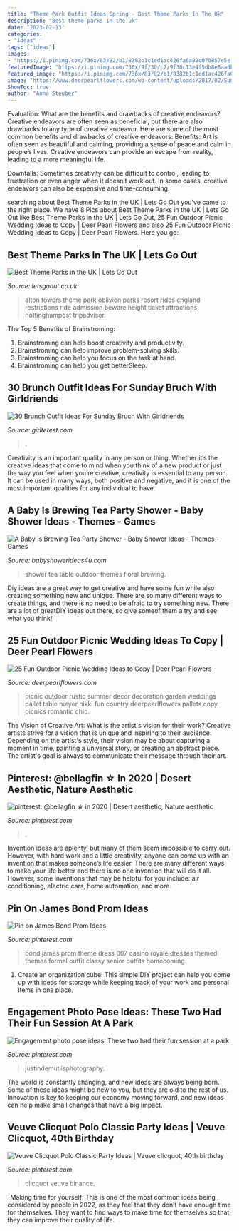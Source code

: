 ```yaml
---
title: "Theme Park Outfit Ideas Spring - Best Theme Parks In The Uk"
description: "Best theme parks in the uk"
date: "2023-02-13"
categories:
- "ideas"
tags: ["ideas"]
images:
- "https://i.pinimg.com/736x/83/82/b1/8382b1c1ed1ac426fa6a82c070857e5e.jpg"
featuredImage: "https://i.pinimg.com/736x/9f/30/c7/9f30c73e4f5db8e8aadbe3c96c7c3e37.jpg"
featured_image: "https://i.pinimg.com/736x/83/82/b1/8382b1c1ed1ac426fa6a82c070857e5e.jpg"
image: "https://www.deerpearlflowers.com/wp-content/uploads/2017/02/Summer-Outdoor-Picnic-Wedding-Ideas-23.jpg"
ShowToc: true
author: "Anna Steuber"
---
```



Evaluation: What are the benefits and drawbacks of creative endeavors?
Creative endeavors are often seen as beneficial, but there are also drawbacks to any type of creative endeavor. Here are some of the most common benefits and drawbacks of creative endeavors: 
Benefits: Art is often seen as beautiful and calming, providing a sense of peace and calm in people’s lives. Creative endeavors can provide an escape from reality, leading to a more meaningful life.

Downfalls: Sometimes creativity can be difficult to control, leading to frustration or even anger when it doesn’t work out. In some cases, creative endeavors can also be expensive and time-consuming.

	

		
searching about Best Theme Parks in the UK | Lets Go Out you've came to the right place. We have 8 Pics about Best Theme Parks in the UK | Lets Go Out like Best Theme Parks in the UK | Lets Go Out, 25 Fun Outdoor Picnic Wedding Ideas to Copy | Deer Pearl Flowers and also 25 Fun Outdoor Picnic Wedding Ideas to Copy | Deer Pearl Flowers. Here you go:
		
    
## Best Theme Parks In The UK | Lets Go Out

<img loading=lazy src="https://www.letsgoout.co.uk/media/images/blog/theme-parks-uk/theme-parks-in-the-uk1.jpg" onerror="this.onerror=null;this.src='https://tse4.mm.bing.net/th?id=OIP.2iVIf91FQIR9VaIyadHPZgHaE_&amp;pid=15.1';" alt="Best Theme Parks in the UK | Lets Go Out">

_Source: letsgoout.co.uk_

>alton towers theme park oblivion parks resort rides england restrictions ride admission beware height ticket attractions nottinghampost tripadvisor. 

	

The Top 5 Benefits of Brainstroming:
1. Brainstroming can help boost creativity and productivity.
2. Brainstroming can help improve problem-solving skills.
3. Brainstroming can help you focus on the task at hand.
4. Brainstroming can help you get betterSleep.

    
## 30 Brunch Outfit Ideas For Sunday Bruch With Girldriends

<img loading=lazy src="https://girlterest.com/wp-content/uploads/2017/06/brunch7.jpg" onerror="this.onerror=null;this.src='https://tse2.mm.bing.net/th?id=OIP.u-lqhXmL8vqa32_-uWpk-wHaLH&amp;pid=15.1';" alt="30 Brunch Outfit Ideas For Sunday Bruch With Girldriends">

_Source: girlterest.com_

>. 

	

Creativity is an important quality in any person or thing. Whether it’s the creative ideas that come to mind when you think of a new product or just the way you feel when you’re creative, creativity is essential to any person. It can be used in many ways, both positive and negative, and it is one of the most important qualities for any individual to have.

    
## A Baby Is Brewing Tea Party Shower - Baby Shower Ideas - Themes - Games

<img loading=lazy src="http://www.babyshowerideas4u.com/wp-content/uploads/2016/06/Floral-Tea-Party-Shower-Outdoor-Table.jpg" onerror="this.onerror=null;this.src='https://tse4.mm.bing.net/th?id=OIP.ccHjC1Y_6l15-gd7yaQZlAHaJ4&amp;pid=15.1';" alt="A Baby Is Brewing Tea Party Shower - Baby Shower Ideas - Themes - Games">

_Source: babyshowerideas4u.com_

>shower tea table outdoor themes floral brewing. 

	

Diy ideas are a great way to get creative and have some fun while also creating something new and unique. There are so many different ways to create things, and there is no need to be afraid to try something new. There are a lot of greatDIY ideas out there, so give someof them a try and see what you think!

    
## 25 Fun Outdoor Picnic Wedding Ideas To Copy | Deer Pearl Flowers

<img loading=lazy src="https://www.deerpearlflowers.com/wp-content/uploads/2017/02/Summer-Outdoor-Picnic-Wedding-Ideas-23.jpg" onerror="this.onerror=null;this.src='https://tse1.mm.bing.net/th?id=OIP.Xuc5uOBjEQM6jCEvLFf3BQHaLH&amp;pid=15.1';" alt="25 Fun Outdoor Picnic Wedding Ideas to Copy | Deer Pearl Flowers">

_Source: deerpearlflowers.com_

>picnic outdoor rustic summer decor decoration garden weddings pallet table meyer nikki fun country deerpearlflowers pallets copy picnics romantic chic. 

	

The Vision of Creative Art: What is the artist's vision for their work?
Creative artists strive for a vision that is unique and inspiring to their audience. Depending on the artist's style, their vision may be about capturing a moment in time, painting a universal story, or creating an abstract piece. The artist's goal is always to communicate their message through their art.

    
## Pinterest: @bellagfin ☆ In 2020 | Desert Aesthetic, Nature Aesthetic

<img loading=lazy src="https://i.pinimg.com/736x/83/82/b1/8382b1c1ed1ac426fa6a82c070857e5e.jpg" onerror="this.onerror=null;this.src='https://tse2.mm.bing.net/th?id=OIP.kBx8XnW9A-ORjc0R6pTF8AHaI2&amp;pid=15.1';" alt="pinterest: @bellagfin ☆ in 2020 | Desert aesthetic, Nature aesthetic">

_Source: pinterest.com_

>. 

	

Invention ideas are aplenty, but many of them seem impossible to carry out. However, with hard work and a little creativity, anyone can come up with an invention that makes someone’s life easier. There are many different ways to make your life better and there is no one invention that will do it all. However, some inventions that may be helpful for you include: air conditioning, electric cars, home automation, and more.

    
## Pin On James Bond Prom Ideas

<img loading=lazy src="https://i.pinimg.com/736x/2e/81/a4/2e81a4b33fd5de88edad7d8ce05af90e--spring-ball-prom-themes.jpg" onerror="this.onerror=null;this.src='https://tse3.mm.bing.net/th?id=OIP.9MF9rCaoVM_rpnBZBl5g8gHaLH&amp;pid=15.1';" alt="Pin on James Bond Prom Ideas">

_Source: pinterest.com_

>bond james prom theme dress 007 casino royale dresses themed themes formal outfit classy senior outfits homecoming. 

	

1. Create an organization cube: This simple DIY project can help you come up with ideas for storage while keeping track of your work and personal items in one place.

    
## Engagement Photo Pose Ideas: These Two Had Their Fun Session At A Park

<img loading=lazy src="https://i.pinimg.com/736x/9b/26/bb/9b26bbaf2bc51825f997f86589db4406.jpg" onerror="this.onerror=null;this.src='https://tse1.mm.bing.net/th?id=OIP.I4o5cdv_6G8zZ6rFxM4TWgHaLH&amp;pid=15.1';" alt="Engagement photo pose ideas: These two had their fun session at a park">

_Source: pinterest.com_

>justindemutiisphotography. 

	

The world is constantly changing, and new ideas are always being born. Some of these ideas might be new to you, but they are old to the rest of us. Innovation is key to keeping our economy moving forward, and new ideas can help make small changes that have a big impact.

    
## Veuve Clicquot Polo Classic Party Ideas | Veuve Clicquot, 40th Birthday

<img loading=lazy src="https://i.pinimg.com/736x/9f/30/c7/9f30c73e4f5db8e8aadbe3c96c7c3e37.jpg" onerror="this.onerror=null;this.src='https://tse4.mm.bing.net/th?id=OIP.ECbPk_oW6ppgLMjVAh7wuAHaJ4&amp;pid=15.1';" alt="Veuve Clicquot Polo Classic Party Ideas | Veuve clicquot, 40th birthday">

_Source: pinterest.com_

>clicquot veuve binance. 

	

-Making time for yourself: This is one of the most common ideas being considered by people in 2022, as they feel that they don’t have enough time for themselves. They want to find ways to make time for themselves so that they can improve their quality of life.

